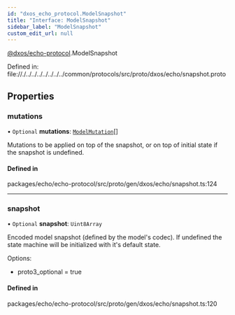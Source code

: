 ```yaml
---
id: "dxos_echo_protocol.ModelSnapshot"
title: "Interface: ModelSnapshot"
sidebar_label: "ModelSnapshot"
custom_edit_url: null
---
```


[@dxos/echo-protocol](../modules/dxos_echo_protocol.md).ModelSnapshot

Defined in:
  file://./../../../../../../../common/protocols/src/proto/dxos/echo/snapshot.proto

## Properties

### mutations

• `Optional` **mutations**: [`ModelMutation`](dxos_echo_protocol.ModelMutation.md)[]

Mutations to be applied on top of the snapshot, or on top of initial state if the snapshot is undefined.

#### Defined in

packages/echo/echo-protocol/src/proto/gen/dxos/echo/snapshot.ts:124

___

### snapshot

• `Optional` **snapshot**: `Uint8Array`

Encoded model snapshot (defined by the model's codec).
If undefined the state machine will be initialized with it's default state.

Options:
  - proto3_optional = true

#### Defined in

packages/echo/echo-protocol/src/proto/gen/dxos/echo/snapshot.ts:120
